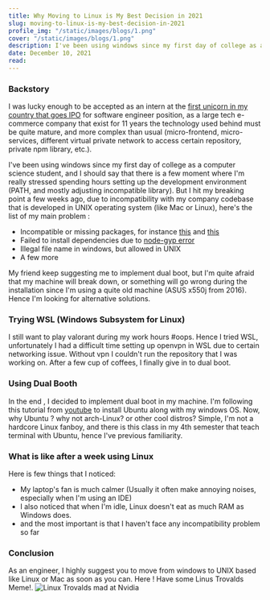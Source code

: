 ```yaml
---
title: Why Moving to Linux is My Best Decision in 2021
slug: moving-to-linux-is-my-best-decision-in-2021
profile_img: "/static/images/blogs/1.png"  
cover: "/static/images/blogs/1.png"
description: I've been using windows since my first day of college as a computer science student, and I should say that there is a few moment where I'm really stressed spending hours setting up the development environment (PATH, and mostly adjusting incompatible library). But I hit my breaking point a few weeks ago, due to incompatibility with my company codebase that is developed in UNIX operating system (like Mac or Linux)
date: December 10, 2021
read: 
---
```


### Backstory

I was lucky enough to be accepted as an intern at the [first unicorn in my country that goes IPO](https://about.bukalapak.com/en/) for software engineer position, as a large tech e-commerce company that exist for 11 years the technology used behind must be quite mature, and more complex than usual (micro-frontend, micro-services, different virtual private network to access certain repository, private npm library, etc.).

I've been using windows since my first day of college as a computer science student, and I should say that there is a few moment where I'm really stressed spending hours setting up the development environment (PATH, and mostly adjusting incompatible library). But I hit my breaking point a few weeks ago, due to incompatibility with my company codebase that is developed in UNIX operating system (like Mac or Linux), here's the list of my main problem :
- Incompatible or missing packages, for instance [this](https://stackoverflow.com/questions/12917569/cmd-patch-is-not-recognised-as-an-internal-external-command-operable-program/18851897) and [this](https://www.npmjs.com/package/link-module-alias)
- Failed to install dependencies due to [node-gyp error](https://stackoverflow.com/questions/45801457/node-js-python-not-found-exception-due-to-node-sass-and-node-gyp/53009640#53009640)
- Illegal file name in windows, but allowed in UNIX
- A few more

My friend keep suggesting me to implement dual boot, but I'm quite afraid that my machine will break down, or something will go wrong during the installation since I'm using a quite old machine (ASUS x550j from 2016). Hence I'm looking for alternative solutions.

### Trying WSL (Windows Subsystem for Linux)
I still want to play valorant during my work hours #oops. Hence I tried WSL, unfortunately I had a difficult time setting up openvpn in WSL due to certain networking issue. Without vpn I couldn't run the repository that I was working on. After a few cup of coffees, I finally give in to dual boot.

### Using Dual Booth

In the end , I decided to implement dual boot in my machine. I'm following this tutorial from [youtube](https://www.youtube.com/watch?v=-iSAyiicyQY&t=622s) to install Ubuntu along with my windows OS. Now, why Ubuntu ? why not arch-Linux? or other cool distros? Simple, I'm not a hardcore Linux fanboy, and there is this class in my 4th semester that teach terminal with Ubuntu, hence I've previous familiarity.

### What is like after a week using Linux

Here is few things that I noticed:
- My laptop's fan is much calmer (Usually it often make annoying noises, especially when I'm using an IDE)
- I also noticed that when I'm idle, Linux doesn't eat as much RAM as Windows does.
- and the most important is that I haven't face any incompatibility problem so far


### Conclusion

As an engineer, I highly suggest you to move from windows to UNIX based like Linux or Mac as soon as you can. Here ! Have some Linus Trovalds Meme!.
![Linux Trovalds mad at Nvidia](https://dev-to-uploads.s3.amazonaws.com/uploads/articles/usyzcxrtl18yu7497luw.png)
 
 

 